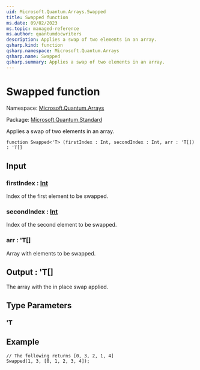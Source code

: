 ```yaml
---
uid: Microsoft.Quantum.Arrays.Swapped
title: Swapped function
ms.date: 09/02/2023
ms.topic: managed-reference
ms.author: quantumdocwriters
description: Applies a swap of two elements in an array.
qsharp.kind: function
qsharp.namespace: Microsoft.Quantum.Arrays
qsharp.name: Swapped
qsharp.summary: Applies a swap of two elements in an array.
---
```


# Swapped function

Namespace: [Microsoft.Quantum.Arrays](xref:Microsoft.Quantum.Arrays)

Package: [Microsoft.Quantum.Standard](https://nuget.org/packages/Microsoft.Quantum.Standard)


Applies a swap of two elements in an array.

```qsharp
function Swapped<'T> (firstIndex : Int, secondIndex : Int, arr : 'T[]) : 'T[]
```


## Input

### firstIndex : [Int](xref:microsoft.quantum.qsharp.valueliterals#int-literals)

Index of the first element to be swapped.


### secondIndex : [Int](xref:microsoft.quantum.qsharp.valueliterals#int-literals)

Index of the second element to be swapped.


### arr : 'T[]

Array with elements to be swapped.



## Output : 'T[]

The array with the in place swap applied.

## Type Parameters

### 'T



## Example

```qsharp// The following returns [0, 3, 2, 1, 4]Swapped(1, 3, [0, 1, 2, 3, 4]);```